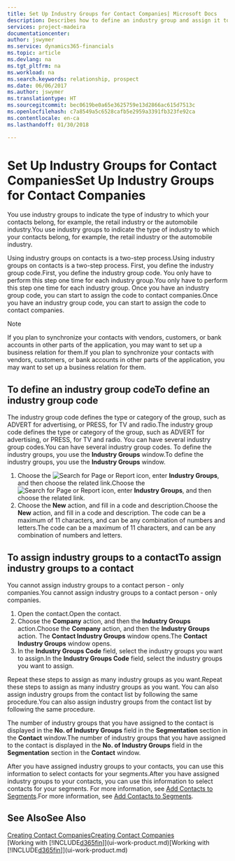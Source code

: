```yaml
---
title: Set Up Industry Groups for Contact Companies| Microsoft Docs
description: Describes how to define an industry group and assign it to a contact company, for example, the retail industry or the automobile industry.
services: project-madeira
documentationcenter: 
author: jswymer
ms.service: dynamics365-financials
ms.topic: article
ms.devlang: na
ms.tgt_pltfrm: na
ms.workload: na
ms.search.keywords: relationship, prospect
ms.date: 06/06/2017
ms.author: jswymer
ms.translationtype: HT
ms.sourcegitcommit: bec0619be0a65e3625759e13d2866ac615d7513c
ms.openlocfilehash: c7a8549a5c6528cafb5e2959a3391fb323fe92ca
ms.contentlocale: en-ca
ms.lasthandoff: 01/30/2018

---
```

# <a name="set-up-industry-groups-for-contact-companies"></a><span data-ttu-id="c0e22-103">Set Up Industry Groups for Contact Companies</span><span class="sxs-lookup"><span data-stu-id="c0e22-103">Set Up Industry Groups for Contact Companies</span></span>
<span data-ttu-id="c0e22-104">You use industry groups to indicate the type of industry to which your contacts belong, for example, the retail industry or the automobile industry.</span><span class="sxs-lookup"><span data-stu-id="c0e22-104">You use industry groups to indicate the type of industry to which your contacts belong, for example, the retail industry or the automobile industry.</span></span>

<span data-ttu-id="c0e22-105">Using industry groups on contacts is a two-step process.</span><span class="sxs-lookup"><span data-stu-id="c0e22-105">Using industry groups on contacts is a two-step process.</span></span> <span data-ttu-id="c0e22-106">First, you define the industry group code.</span><span class="sxs-lookup"><span data-stu-id="c0e22-106">First, you define the industry group code.</span></span> <span data-ttu-id="c0e22-107">You only have to perform this step one time for each industry group.</span><span class="sxs-lookup"><span data-stu-id="c0e22-107">You only have to perform this step one time for each industry group.</span></span> <span data-ttu-id="c0e22-108">Once you have an industry group code, you can start to assign the code to contact companies.</span><span class="sxs-lookup"><span data-stu-id="c0e22-108">Once you have an industry group code, you can start to assign the code to contact companies.</span></span>

> [!NOTE]  
>   <span data-ttu-id="c0e22-109">If you plan to synchronize your contacts with vendors, customers, or bank accounts in other parts of the application, you may want to set up a business relation for them.</span><span class="sxs-lookup"><span data-stu-id="c0e22-109">If you plan to synchronize your contacts with vendors, customers, or bank accounts in other parts of the application, you may want to set up a business relation for them.</span></span>

## <a name="to-define-an-industry-group-code"></a><span data-ttu-id="c0e22-110">To define an industry group code</span><span class="sxs-lookup"><span data-stu-id="c0e22-110">To define an industry group code</span></span>
<span data-ttu-id="c0e22-111">The industry group code defines the type or category of the group, such as ADVERT for advertising, or PRESS, for TV and radio.</span><span class="sxs-lookup"><span data-stu-id="c0e22-111">The industry group code defines the type or category of the group, such as ADVERT for advertising, or PRESS, for TV and radio.</span></span> <span data-ttu-id="c0e22-112">You can have several industry group codes.</span><span class="sxs-lookup"><span data-stu-id="c0e22-112">You can have several industry group codes.</span></span> <span data-ttu-id="c0e22-113">To define the industry groups, you use the **Industry Groups** window.</span><span class="sxs-lookup"><span data-stu-id="c0e22-113">To define the industry groups, you use the **Industry Groups** window.</span></span>

1. <span data-ttu-id="c0e22-114">Choose the ![Search for Page or Report](media/ui-search/search_small.png "Search for Page or Report icon") icon, enter **Industry Groups**, and then choose the related link.</span><span class="sxs-lookup"><span data-stu-id="c0e22-114">Choose the ![Search for Page or Report](media/ui-search/search_small.png "Search for Page or Report icon") icon, enter **Industry Groups**, and then choose the related link.</span></span>
2. <span data-ttu-id="c0e22-115">Choose the **New** action, and fill in a code and description.</span><span class="sxs-lookup"><span data-stu-id="c0e22-115">Choose the **New** action, and fill in a code and description.</span></span> <span data-ttu-id="c0e22-116">The code can be a maximum of 11 characters, and can be any combination of numbers and letters.</span><span class="sxs-lookup"><span data-stu-id="c0e22-116">The code can be a maximum of 11 characters, and can be any combination of numbers and letters.</span></span>

## <a name="AssignIndustryGroupContact"></a> <span data-ttu-id="c0e22-117">To assign industry groups to a contact</span><span class="sxs-lookup"><span data-stu-id="c0e22-117">To assign industry groups to a contact</span></span>
<span data-ttu-id="c0e22-118">You cannot assign industry groups to a contact person - only companies.</span><span class="sxs-lookup"><span data-stu-id="c0e22-118">You cannot assign industry groups to a contact person - only companies.</span></span>

1. <span data-ttu-id="c0e22-119">Open the contact.</span><span class="sxs-lookup"><span data-stu-id="c0e22-119">Open the contact.</span></span>
2. <span data-ttu-id="c0e22-120">Choose the **Company** action, and then the **Industry Groups** action.</span><span class="sxs-lookup"><span data-stu-id="c0e22-120">Choose the **Company** action, and then the **Industry Groups** action.</span></span> <span data-ttu-id="c0e22-121">The **Contact Industry Groups** window opens.</span><span class="sxs-lookup"><span data-stu-id="c0e22-121">The **Contact Industry Groups** window opens.</span></span>
3. <span data-ttu-id="c0e22-122">In the **Industry Groups Code** field, select the industry groups you want to assign.</span><span class="sxs-lookup"><span data-stu-id="c0e22-122">In the **Industry Groups Code** field, select the industry groups you want to assign.</span></span>

<span data-ttu-id="c0e22-123">Repeat these steps to assign as many industry groups as you want.</span><span class="sxs-lookup"><span data-stu-id="c0e22-123">Repeat these steps to assign as many industry groups as you want.</span></span> <span data-ttu-id="c0e22-124">You can also assign industry groups from the contact list by following the same procedure.</span><span class="sxs-lookup"><span data-stu-id="c0e22-124">You can also assign industry groups from the contact list by following the same procedure.</span></span>

<span data-ttu-id="c0e22-125">The number of industry groups that you have assigned to the contact is displayed in the **No. of Industry Groups** field in the **Segmentation** section in the **Contact** window.</span><span class="sxs-lookup"><span data-stu-id="c0e22-125">The number of industry groups that you have assigned to the contact is displayed in the **No. of Industry Groups** field in the **Segmentation** section in the **Contact** window.</span></span>

<span data-ttu-id="c0e22-126">After you have assigned industry groups to your contacts, you can use this information to select contacts for your segments.</span><span class="sxs-lookup"><span data-stu-id="c0e22-126">After you have assigned industry groups to your contacts, you can use this information to select contacts for your segments.</span></span> <span data-ttu-id="c0e22-127">For more information, see [Add Contacts to Segments](marketing-add-contact-segment.md).</span><span class="sxs-lookup"><span data-stu-id="c0e22-127">For more information, see [Add Contacts to Segments](marketing-add-contact-segment.md).</span></span>

## <a name="see-also"></a><span data-ttu-id="c0e22-128">See Also</span><span class="sxs-lookup"><span data-stu-id="c0e22-128">See Also</span></span>
[<span data-ttu-id="c0e22-129">Creating Contact Companies</span><span class="sxs-lookup"><span data-stu-id="c0e22-129">Creating Contact Companies</span></span>](marketing-create-contact-companies.md)  
<span data-ttu-id="c0e22-130">[Working with [!INCLUDE[d365fin](includes/d365fin_md.md)]](ui-work-product.md)</span><span class="sxs-lookup"><span data-stu-id="c0e22-130">[Working with [!INCLUDE[d365fin](includes/d365fin_md.md)]](ui-work-product.md)</span></span>

